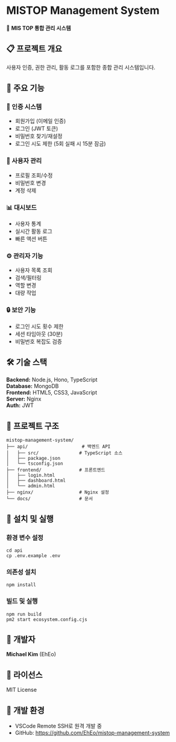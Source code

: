 # MISTOP Management System

🏢 **MIS TOP 통합 관리 시스템**

## 📋 프로젝트 개요

사용자 인증, 권한 관리, 활동 로그를 포함한 종합 관리 시스템입니다.

## 🚀 주요 기능

### 🔐 인증 시스템
- 회원가입 (이메일 인증)
- 로그인 (JWT 토큰)
- 비밀번호 찾기/재설정
- 로그인 시도 제한 (5회 실패 시 15분 잠금)

### 👤 사용자 관리
- 프로필 조회/수정
- 비밀번호 변경
- 계정 삭제

### 📊 대시보드
- 사용자 통계
- 실시간 활동 로그
- 빠른 액션 버튼

### ⚙️ 관리자 기능
- 사용자 목록 조회
- 검색/필터링
- 역할 변경
- 대량 작업

### 🔒 보안 기능
- 로그인 시도 횟수 제한
- 세션 타임아웃 (30분)
- 비밀번호 복잡도 검증

## 🛠 기술 스택

**Backend:** Node.js, Hono, TypeScript  
**Database:** MongoDB  
**Frontend:** HTML5, CSS3, JavaScript  
**Server:** Nginx  
**Auth:** JWT

## 📁 프로젝트 구조

    mistop-management-system/
    ├── api/                    # 백엔드 API
    │   ├── src/               # TypeScript 소스
    │   ├── package.json
    │   └── tsconfig.json
    ├── frontend/              # 프론트엔드
    │   ├── login.html
    │   ├── dashboard.html
    │   └── admin.html
    ├── nginx/                 # Nginx 설정
    └── docs/                  # 문서

## 🚀 설치 및 실행

### 환경 변수 설정
    cd api
    cp .env.example .env

### 의존성 설치
    npm install

### 빌드 및 실행
    npm run build
    pm2 start ecosystem.config.cjs

## 👥 개발자

**Michael Kim** (EhEo)

## 📄 라이선스

MIT License

## 🔧 개발 환경

- VSCode Remote SSH로 원격 개발 중
- GitHub: https://github.com/EhEo/mistop-management-system